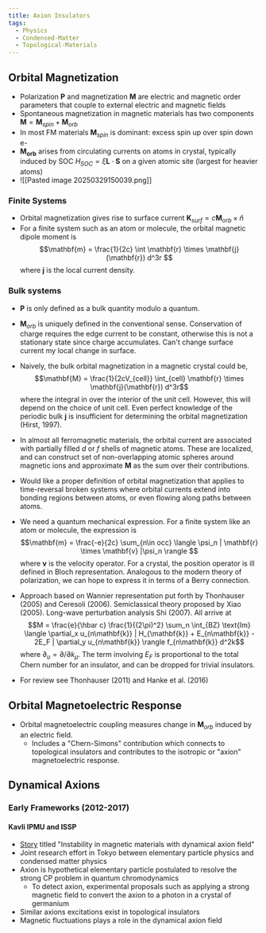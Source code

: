```yaml
---
title: Axion Insulators
tags:
  - Physics
  - Condensed-Matter
  - Topological-Materials
---
```

## Orbital Magnetization
- Polarization $\mathbf{P}$ and magnetization $\mathbf{M}$ are electric and magnetic order parameters that couple to external electric and magnetic fields
- Spontaneous magnetization in magnetic materials has two components $\mathbf{M} = \mathbf{M}_{spin} + \mathbf{M}_{orb}$
- In most FM materials $\mathbf{M}_{spin}$ is dominant: excess spin up over spin down e-
- $\mathbf{M_{orb}}$ arises from circulating currents on atoms in crystal, typically induced by SOC $H_{SOC} = \xi \mathbf{L} \cdot \mathbf{S}$ on a given atomic site (largest for heavier atoms) 
- ![[Pasted image 20250329150039.png]]
### Finite Systems
- Orbital magnetization gives rise to surface current $\mathbf{K}_{surf} = c \mathbf{M}_{orb} \times \hat{n}$ 
- For a finite system such as an atom or molecule, the orbital magnetic dipole moment is $$\mathbf{m} = \frac{1}{2c} \int \mathbf{r} \times \mathbf{j}(\mathbf{r}) d^3r $$ where $\mathbf{j}$ is the local current density. 
### Bulk systems
- $\mathbf{P}$ is only defined as a bulk quantity modulo a quantum. 
- $\mathbf{M}_{orb}$ is uniquely defined in the conventional sense. Conservation of charge requires the edge current to be constant, otherwise this is not a stationary state since charge accumulates. Can't change surface current my local change in surface.

- Naively, the bulk orbital magnetization in a magnetic crystal could be, $$\mathbf{M} = \frac{1}{2cV_{cell}} \int_{cell} \mathbf{r} \times \mathbf{j}(\mathbf{r}) d^3r$$where the integral in over the interior of the unit cell. However, this will depend on the choice of unit cell. Even perfect knowledge of the periodic bulk $\mathbf{j}$ is insufficient for determining the orbital magnetization (Hirst, 1997).
- In almost all ferromagnetic materials, the orbital current are associated with partially filled $d$ or $f$ shells of magnetic atoms. These are localized, and can construct set of non-overlapping atomic spheres around magnetic ions and approximate $\mathbf{M}$ as the sum over their contributions.
- Would like a proper definition of orbital magnetization that applies to time-reversal broken systems where orbital currents extend into bonding regions between atoms, or even flowing along paths between atoms. 
- We need a quantum mechanical expression. For a finite system like an atom or molecule, the expression is $$\mathbf{m} = \frac{-e}{2c} \sum_{n\in occ} \langle \psi_n | \mathbf{r} \times \mathbf{v} |\psi_n \rangle $$ where $\mathbf{v}$ is the velocity operator. For a crystal, the position operator is ill defined in Bloch representation. Analogous to the modern theory of polarization, we can hope to express it in terms of a Berry connection. 
- Approach based on Wannier representation put forth by Thonhauser (2005) and Ceresoli (2006). Semiclassical theory proposed by Xiao (2005). Long-wave perturbation analysis Shi (2007). All arrive at  $$M = \frac{e}{\hbar c} \frac{1}{(2\pi)^2} \sum_n \int_{BZ} \text{Im} \langle \partial_x u_{n\mathbf{k}} | H_{\mathbf{k}} + E_{n\mathbf{k}} - 2E_F | \partial_y u_{n\mathbf{k}} \rangle f_{n\mathbf{k}} d^2k$$where $\partial_u = \partial/\partial k_{\mu}$. The term involving $E_F$ is proportional to the total Chern number for an insulator, and can be dropped for trivial insulators. 
- For review see Thonhauser (2011) and Hanke et al. (2016)

## Orbital Magnetoelectric Response
- Orbital magnetoelectric coupling measures change in $\mathbf{M}_{orb}$ induced by an electric field.
	- Includes a "Chern-Simons" contribution which connects to topological insulators and contributes to the isotropic or "axion" magnetoelectric response.

## Dynamical Axions
### Early Frameworks (2012-2017)

#### Kavli IPMU and ISSP
- [Story](https://www.ipmu.jp/en/story/7788) titled "Instability in magnetic materials with dynamical axion field"
- Joint research effort in Tokyo between elementary particle physics and condensed matter physics
- Axion is hypothetical elementary particle postulated to resolve the strong CP problem in quantum chromodynamics
	- To detect axion, experimental proposals such as applying a strong magnetic field to convert the axion to a photon in a crystal of germanium
- Similar axions excitations exist in topological insulators
- Magnetic fluctuations plays a role in the dynamical axion field
